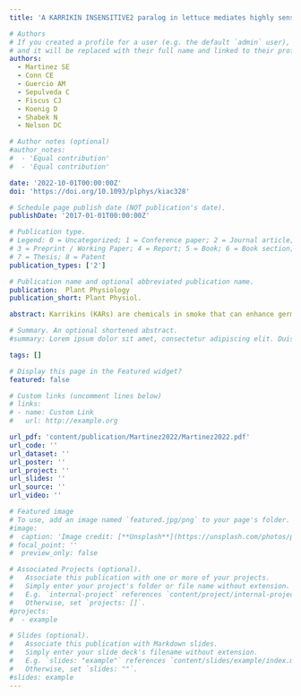 ```yaml
---
title: 'A KARRIKIN INSENSITIVE2 paralog in lettuce mediates highly sensitive germination responses to karrikinolide'

# Authors
# If you created a profile for a user (e.g. the default `admin` user), write the username (folder name) here
# and it will be replaced with their full name and linked to their profile.
authors:
  - Martinez SE
  - Conn CE
  - Guercio AM
  - Sepulveda C
  - Fiscus CJ
  - Koenig D
  - Shabek N
  - Nelson DC

# Author notes (optional)
#author_notes:
#  - 'Equal contribution'
#  - 'Equal contribution'

date: '2022-10-01T00:00:00Z'
doi: 'https://doi.org/10.1093/plphys/kiac328'

# Schedule page publish date (NOT publication's date).
publishDate: '2017-01-01T00:00:00Z'

# Publication type.
# Legend: 0 = Uncategorized; 1 = Conference paper; 2 = Journal article;
# 3 = Preprint / Working Paper; 4 = Report; 5 = Book; 6 = Book section;
# 7 = Thesis; 8 = Patent
publication_types: ['2']

# Publication name and optional abbreviated publication name.
publication:  Plant Physiology
publication_short: Plant Physiol.

abstract: Karrikins (KARs) are chemicals in smoke that can enhance germination of many plants. Lettuce (Lactuca sativa) cv. Grand Rapids germinates in response to nanomolar karrikinolide (KAR1). Lettuce is much less responsive to KAR2 or a mixture of synthetic strigolactone analogs, rac-GR24. We investigated the molecular basis of selective and sensitive KAR1 perception in lettuce. The lettuce genome contains two copies of KARRIKIN INSENSITIVE2 (KAI2), which in Arabidopsis (Arabidopsis thaliana) encodes a receptor that is required for KAR responses. LsKAI2b is more highly expressed than LsKAI2a in dry achenes and during early stages of imbibition. Through cross-species complementation assays in Arabidopsis, we found that an LsKAI2b transgene confers robust responses to KAR1, but LsKAI2a does not. Therefore, LsKAI2b likely mediates KAR1 responses in lettuce. We compared homology models of KAI2 proteins from lettuce and a fire-follower, whispering bells (Emmenanthe penduliflora). This identified pocket residues 96, 124, 139, and 161 as candidates that influence the ligand specificity of KAI2. Further support for the importance of these residues was found through a broader comparison of pocket residues among 281 KAI2 proteins from 184 asterid species. Almost all KAI2 proteins had either Tyr or Phe identity at position 124. Genes encoding Y124-type KAI2 are more broadly distributed in asterids than in F124-type KAI2. Substitutions at residues 96, 124, 139, and 161 in Arabidopsis KAI2 produced a broad array of responses to KAR1, KAR2, and rac-GR24. This suggests that the diverse ligand preferences observed among KAI2 proteins in plants could have evolved through relatively few mutations.

# Summary. An optional shortened abstract.
#summary: Lorem ipsum dolor sit amet, consectetur adipiscing elit. Duis posuere tellus ac convallis placerat. Proin tincidunt magna sed ex sollicitudin condimentum.

tags: []

# Display this page in the Featured widget?
featured: false

# Custom links (uncomment lines below)
# links:
# - name: Custom Link
#   url: http://example.org

url_pdf: 'content/publication/Martinez2022/Martinez2022.pdf'
url_code: ''
url_dataset: ''
url_poster: ''
url_project: ''
url_slides: ''
url_source: ''
url_video: ''

# Featured image
# To use, add an image named `featured.jpg/png` to your page's folder.
#image:
#  caption: 'Image credit: [**Unsplash**](https://unsplash.com/photos/pLCdAaMFLTE)'
# focal_point: ''
#  preview_only: false

# Associated Projects (optional).
#   Associate this publication with one or more of your projects.
#   Simply enter your project's folder or file name without extension.
#   E.g. `internal-project` references `content/project/internal-project/index.md`.
#   Otherwise, set `projects: []`.
#projects:
#  - example

# Slides (optional).
#   Associate this publication with Markdown slides.
#   Simply enter your slide deck's filename without extension.
#   E.g. `slides: "example"` references `content/slides/example/index.md`.
#   Otherwise, set `slides: ""`.
#slides: example
---
```


